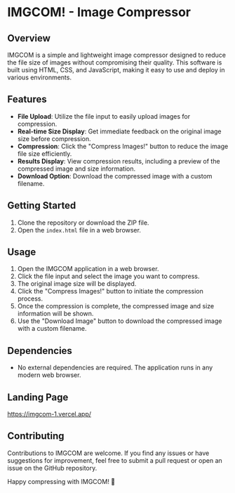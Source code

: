 # IMGCOM! - Image Compressor

## Overview

IMGCOM is a simple and lightweight image compressor designed to reduce the file size of images without compromising their quality. This software is built using HTML, CSS, and JavaScript, making it easy to use and deploy in various environments.

## Features

- **File Upload**: Utilize the file input to easily upload images for compression.
- **Real-time Size Display**: Get immediate feedback on the original image size before compression.
- **Compression**: Click the "Compress Images!" button to reduce the image file size efficiently.
- **Results Display**: View compression results, including a preview of the compressed image and size information.
- **Download Option**: Download the compressed image with a custom filename.

## Getting Started

1. Clone the repository or download the ZIP file.
2. Open the `index.html` file in a web browser.

## Usage

1. Open the IMGCOM application in a web browser.
2. Click the file input and select the image you want to compress.
3. The original image size will be displayed.
4. Click the "Compress Images!" button to initiate the compression process.
5. Once the compression is complete, the compressed image and size information will be shown.
6. Use the "Download Image" button to download the compressed image with a custom filename.

## Dependencies

- No external dependencies are required. The application runs in any modern web browser.

## Landing Page
https://imgcom-1.vercel.app/

## Contributing

Contributions to IMGCOM are welcome. If you find any issues or have suggestions for improvement, feel free to submit a pull request or open an issue on the GitHub repository.


Happy compressing with IMGCOM! 🚀
